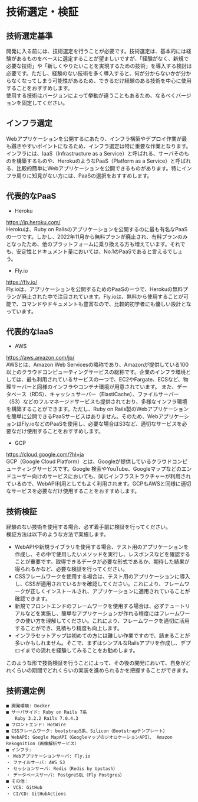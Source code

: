 # 技術選定・検証
## 技術選定基準
開発に入る前には、技術選定を行うことが必要です。技術選定は、基本的には経験があるものをベースに選定することが望ましいですが、「経験がなく、新規で必要な技術」や「新しくやりたいことを実現するための技術」を導入する検討は必要です。ただし、経験のない技術を多く導入すると、何が分からないかが分からなくなってしまう可能性があるため、できるだけ経験のある技術を中心に使用することをおすすめします。  
使用する技術はバージョンによって挙動が違うこともあるため、なるべくバージョンを固定してください。  

## インフラ選定
Webアプリケーションを公開するにあたり、インフラ構築やデプロイ作業が最も躓きやすいポイントになるため、インフラ選定は特に重要な作業となります。インフラには、IaaS（Infrastructure as a Service）と呼ばれる、サーバそのものを構築するものや、HerokuのようなPaaS（Platform as a Service）と呼ばれる、比較的簡単にWebアプリケーションを公開できるものがあります。特にインフラ周りに知見がない方には、PaaSの選択をおすすめします。  

## 代表的なPaaS

- Heroku

https://jp.heroku.com/  
Herokuは、Ruby on Railsのアプリケーションを公開するのに最も有名なPaaSの一つです。しかし、2022年11月から無料プランが廃止され、有料プランのみとなったため、他のプラットフォームに乗り換える方も増えています。それでも、安定性とドキュメント量においては、No.1のPaaSであると言えるでしょう。

- Fly.io

https://fly.io/  
Fly.ioは、アプリケーションを公開するためのPaaSの一つで、Herokuの無料プランが廃止された中で注目されています。Fly.ioは、無料から使用することが可能で、コマンドやドキュメントも豊富なので、比較的初学者にも優しい設計となっています。  

## 代表的なIaaS
- AWS

https://aws.amazon.com/jp/  
AWSとは、Amazon Web Servicesの略称であり、Amazonが提供している100以上のクラウドコンピューティングサービスの総称です。企業のインフラ環境としては、最も利用されているサービスの一つで、EC2やFargate、ECSなど、物理サーバーと同様のインフラやコンテナ環境が用意されています。
また、データベース（RDS）、キャッシュサーバー（ElastiCache）、ファイルサーバー（S3）などのフルマネージドサービスも提供されており、多様なインフラ環境を構築することができます。ただし、Ruby on Rails製のWebアプリケーションを簡単に公開できるPaaSサービスはありません。そのため、WebアプリケーションはFly.ioなどのPaaSを使用し、必要な場合はS3など、適切なサービスを必要なだけ使用することをおすすめします。

- GCP

https://cloud.google.com/?hl=ja  
GCP（Google Cloud Platform）とは、Googleが提供しているクラウドコンピューティングサービスです。Google 検索やYouTube、Googleマップなどのエンドユーザー向けのサービスにおいても、同じインフラストラクチャーが利用されているので、WebAPI利用としてもよく利用されます。GCPもAWSと同様に適切なサービスを必要なだけ使用することをおすすめします。

## 技術検証
経験のない技術を使用する場合、必ず着手前に検証を行ってください。  
検証方法は以下のような方法で実施します。  

- WebAPIや新規ライブラリを使用する場合、テスト用のアプリケーションを作成し、その中で使用したいメソッドを実行し、レスポンスなどを確認することが重要です。取得できるデータが必要な形式であるか、期待した結果が得られるかなど、必要な検証を行ってください。
- CSSフレームワークを使用する場合は、テスト用のアプリケーションに導入し、CSSが適用されているかを確認してください。これにより、フレームワークが正しくインストールされ、アプリケーションに適用されていることが確認できます。
- 新規でフロントエンドのフレームワークを使用する場合は、必ずチュートリアルなどを実施し、簡単なアプリケーションが作れる程度にはフレームワークの使い方を理解してください。これにより、フレームワークを適切に活用することができ、見積もり精度も向上します。
- インフラセットアップは初めての方には難しい作業ですので、詰まることが多いかもしれません。そこで、まずはシンプルなRailsアプリを作成し、デプロイまでの流れを経験してみることをお勧めします。

このような形で技術検証を行うことによって、その後の開発において、自身がどれくらいの期間でどれくらいの実装を進められるかを把握することができます。

## 技術選定例
```
■ 開発環境: Docker
■ サーバサイド: Ruby on Rails 7系
　　Ruby 3.2.2 Rails 7.0.4.3
■ フロントエンド: HotWire
■ CSSフレームワーク: bootstrap5系、Silicon（Bootstrapテンプレート）
■ WebAPI: Google MapAPI（GoogleマップのジオロケーションAPI）、 Amazon Rekognition（画像解析サービス）
■ インフラ:
・ Webアプリケーションサーバ: Fly.io
・ ファイルサーバ: AWS S3
・ セッションサーバ: Redis（Redis by Upstash）
・ データベースサーバ: PostgreSQL（Fly Postgres）
■ その他：
・ VCS: GitHub
・ CI/CD: GitHubActions
```